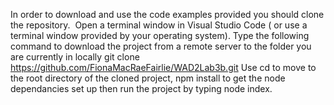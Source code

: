 In order to download and use the code examples provided you should clone the repository. 
Open a terminal window in Visual Studio Code ( or use a terminal window provided by your operating system). Type the following command to download the project from a remote server to the folder you are currently in locally
git clone https://github.com/FionaMacRaeFairlie/WAD2Lab3b.git
Use cd to move to the root directory of the cloned project, npm install to get the node dependancies set up then run the project by typing node index.
